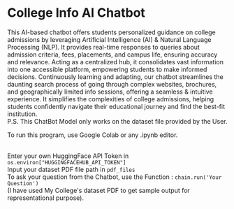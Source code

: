 # College Info AI Chatbot
This AI-based chatbot offers students personalized guidance on college admissions by leveraging Artificial Intelligence (AI) & Natural Language Processing (NLP). It provides real-time responses to queries about admission criteria, fees, placements, and campus life, ensuring accuracy and relevance. Acting as a centralized hub, it consolidates vast information into one accessible platform, empowering students to make informed decisions. Continuously learning and adapting, our chatbot streamlines the daunting search process of going through complex websites, brochures, and geographically limited info sessions, offering a seamless & intuitive experience. It simplifies the complexities of college admissions, helping students confidently navigate their educational journey and find the best-fit institution.
<br>P.S. This ChatBot Model only works on the dataset file provided by the User.

To run this program, use Google Colab or any .ipynb editor.

<br>Enter your own HuggingFace API Token in `os.environ["HUGGINGFACEHUB_API_TOKEN"]`
<br>Input your dataset PDF file path in `pdf_files` 
<br>To ask your question from the Chatbot, use the Function : `chain.run('Your Question')`
<br>(I have used My College's dataset PDF to get sample output for representational purpose).
